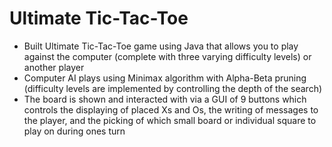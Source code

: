 # Ultimate Tic-Tac-Toe

* Built Ultimate Tic-Tac-Toe game using Java that allows you to play against the computer (complete with three varying difficulty levels) or another player
* Computer AI plays using Minimax algorithm with Alpha-Beta pruning (difficulty levels are implemented by controlling the depth of the search)
* The board is shown and interacted with via a GUI of 9 buttons which controls the displaying of placed Xs and Os, the writing of messages to the player, and the picking of which small board or individual square to play on during ones turn
